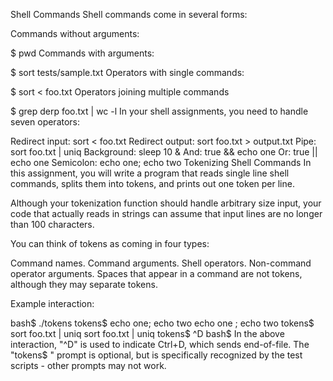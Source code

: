 Shell Commands
Shell commands come in several forms:

Commands without arguments:

  $ pwd
Commands with arguments:

  $ sort tests/sample.txt
Operators with single commands:

  $ sort < foo.txt
Operators joining multiple commands

  $ grep derp foo.txt | wc -l
In your shell assignments, you need to handle seven operators:

Redirect input: sort < foo.txt
Redirect output: sort foo.txt > output.txt
Pipe: sort foo.txt | uniq
Background: sleep 10 &
And: true && echo one
Or: true || echo one
Semicolon: echo one; echo two
Tokenizing Shell Commands
In this assignment, you will write a program that reads single line shell commands, splits them into tokens, and prints out one token per line.

Although your tokenization function should handle arbitrary size input, your code that actually reads in strings can assume that input lines are no longer than 100 characters.

You can think of tokens as coming in four types:

Command names.
Command arguments.
Shell operators.
Non-command operator arguments.
Spaces that appear in a command are not tokens, although they may separate tokens.

Example interaction:

bash$ ./tokens
tokens$ echo one; echo two
echo
one
;
echo
two
tokens$ sort foo.txt | uniq
sort
foo.txt
|
uniq
tokens$ ^D
bash$
In the above interaction, "^D" is used to indicate Ctrl+D, which sends end-of-file. The "tokens$ " prompt is optional, but is specifically recognized by the test scripts - other prompts may not work.

